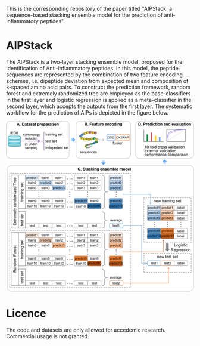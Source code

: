 This is the corresponding repository of the paper titled "AIPStack: a sequence-based stacking ensemble model for the prediction of anti-inflammatory peptides".


# AIPStack

The AIPStack is a two-layer stacking ensemble model, proposed for the identification of Anti-inflammatory peptides. In this model, the peptide sequences are represented by the combination of two feature encoding schemes, i.e. dipeptide deviation from expected mean and composition of k-spaced amino acid pairs. To construct the prediction framework, random forest and extremely randomized tree are employed as the base-classifiers in the first layer and logistic regression is applied as a meta-classifier in the second layer, which accepts the outputs from the first layer. The systematic workflow for the prediction of AIPs is depicted in the figure below.

![Alt text](https://github.com/Nicole-DH/AIPStack/blob/master/img/Figure%201.png)


# Licence
The code and datasets are only allowed for accedemic research. Commercial usage is not granted.

